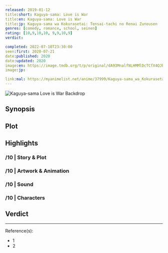 ```yaml
---
released: 2019-01-12
title:short: Kaguya-sama: Love is War
title:en: Kaguya-sama: Love is War
title:jp: Kaguya-sama wa Kokurasetai: Tensai-tachi no Renai Zunousen
genres: [comedy, romance, school, seinen]
rating: [10,9,10,10, 9,9,10,9]
verdict:

completed: 2022-07-10T23:30:00
seen:first: 2020-07-21
date:published: 2020
date:updated: 2020
image:en: https://image.tmdb.org/t/p/original/dA93MnalfNLHMMlDcTCfX4QJb5Q.jpg
image:jp:

link:mal: https://myanimelist.net/anime/37999/Kaguya-sama_wa_Kokurasetai__Tensai-tachi_no_Renai_Zunousen
---
```


![Kaguya-sama Love is War Backdrop](https://image.tmdb.org/t/p/original/dJ8yrSokdTMnhKJw06MllSfCegb.jpg)

## Synopsis

## Plot

## Highlights

### /10 | Story & Plot

### /10 | Artwork & Animation

### /10 | Sound

### /10 | Characters

## Verdict

<!-- SPOILERS -->

<!-- CLOSING -->

---
Reference(s):

- 1
- 2
